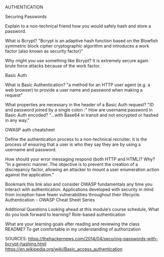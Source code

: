 AUTHENTICATION

Securing Passwords

Explain to a non-technical friend how you would safely hash and store a password.

What is Bcrypt? "Bcrypt is an adaptive hash function based on the Blowfish symmetric block cipher cryptographic algorithm and introduces a work factor (also known as security factor)"

Why might you use something like Bcrypt? It is extremely secure again brute force attacks because of the work factor.

Basic Auth

What is Basic Authentication? "a method for an HTTP user agent (e.g. a web browser) to provide a user name and password when making a request"

What properties are necessary in the header of a Basic Auth request? "ID and password joined by a single colon :"
How are username:password in Basic Auth encoded? "...with Base64 in transit and not encrypted or hashed in any way."

OWASP auth cheatsheet

Define the authentication process to a non-technical recruiter. It is the process of ensuring that a user is who they say they are by using a username and password.

How should your error messaging respond (both HTTP and HTML)? Why? "In a generic manner..The objective is to prevent the creation of a discrepancy factor, allowing an attacker to mount a user enumeration action against the application."

Bookmark this link also and consider OWASP fundamentals any time you interact with authentication. Applications developed with security in mind from inception have fewer vulnerabilities throughout their lifecycle.
Authentication - OWASP Cheat Sheet Series

Additional Questions
Looking ahead at this module’s course schedule, What do you look forward to learning?
Role-based authentication

What are your learning goals after reading and reviewing the class README?
To get comfortable in my understanding of authorization

SOURCES:
https://thehackernews.com/2014/04/securing-passwords-with-bcrypt-hashing.html
https://en.wikipedia.org/wiki/Basic_access_authentication

